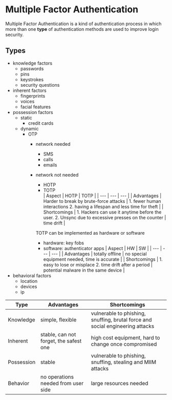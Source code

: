 # Multiple Factor Authentication

Multiple Factor Authentication is a kind of authentication process in which more than one **type** of authentication methods are used to improve login security.

## Types
- knowledge factors
	- passwords
	- pins
	- keystrokes
	- security questions
- inherent factors
	- fingerprints
	- voices
	- facial features
- possession factors
	- static
		- credit cards
	- dynamic
		- OTP
			- network needed
				- SMS
				- calls
				- emails
			- network not needed
				- HOTP
				- TOTP	
				| Aspect | HOTP | TOTP |
				| --- | --- | --- |
				| Advantages | Harder to break by brute-force attacks | 1. fewer human 				interactions 2. having a lifespan and less time for theft |
				| Shortcomings | 1. Hackers can use it anytime before the user.  2. Unsync due to excessive presses on the counter | time drift |
					
				TOTP can be implemented as hardware or software	
				- hardware: key fobs
				- software: authenticator apps
				| Aspect | HW | SW |
				| --- | --- | --- |
				| Advantages | totally offline | no special equipment needed, time is accurate |
				| Shortcomings | 1. easy to lose or misplace 2. time drift after a period | potential malware in the same device |			 
- behavioral factors
	- location
	- devices
	- ip

| Type | Advantages | Shortcomings |
| --- | --- | --- |
| Knowledge | simple, flexible | vulnerable to phishing, snuffing, brutal force and social engineering attacks |
| Inherent | stable, can not forget, the safest one | high cost equipment, hard to change once compromised |
| Possession | stable | vulnerable to phishing, snuffing, stealing and MIIM attacks |
| Behavior | no operations needed from user side | large resources needed |

	
		
		 
<!--stackedit_data:
eyJoaXN0b3J5IjpbMTA1NzI4ODYxM119
-->